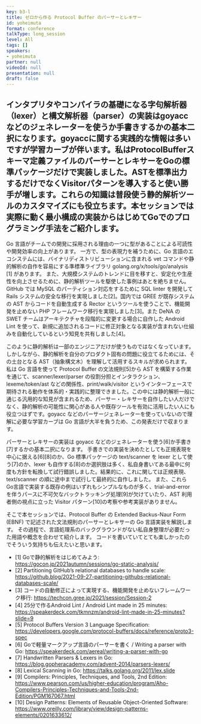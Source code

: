 ```yaml
---
key: b3-l
title: ゼロから作る Protocol Buffer のパーサーとレキサー
id: yoheimuta
format: conference
talkType: long_session
level: All
tags: []
speakers:
- yoheimuta
partner: null
videoId: null
presentation: null
draft: false
---
```

インタプリタやコンパイラの基礎になる字句解析器（lexer）と構文解析器（parser）の実装はgoyaccなどのジェネレーターを使うか手書きするかの基本二択になります。goyaccに関する実践的な情報は多いですが学習カーブが伴います。私はProtocolBufferスキーマ定義ファイルのパーサーとレキサーをGoの標準パッケージだけで実装しました。ASTを標準出力するだけでなくVisitorパターンを導入すると使い勝手が増します。これらの知識は普段使う静的解析ツールのカスタマイズにも役立ちます。本セッションでは実際に動く最小構成の実装からはじめてGoでのプログラミング手法をご紹介します。
---
Go 言語がチームでの開発に採用される理由の一つに型があることによる可読性や開発効率の向上があります。
一方で、型の表現力を補うために、Go 言語のエコシステムには、バイナリディストリビューションに含まれる vet コマンドや静的解析の自作を容易にする準標準ライブラリ golang.org/x/tools/go/analysis [1] があります。
また、大規模システムのトレンドに目を移すと、安定化や生産性を向上させるために、静的解析ツールを駆使した事例はあとを絶ちません。
GitHub では MySQL のパーティション対応をするために SQL linter を開発して Rails システムの安全な移行を実現しました[2]。国内では GREE が既存システムの AST からコードを自動生成する Rector というツールを使うことで、機能開発を止めない PHP フレームワーク移行を実現しました[3]。また DeNA の SWET チームはアーキテクチャを段階的に変更する場合に自作した Android Lint を使って、新規に追加されるコードに修正対象となる実装が含まれない仕組みを自動化しているという知見を共有しました[4]。

このように静的解析は一部のエンジニアだけが使うものではなくなっています。
しかしながら、静的解析を自分のプロダクト固有の問題に役立てるためには、その土台となる AST（抽象構文木）を理解して活用するスキルが求められます。
私は Go 言語を使って Protocol Buffer の文法規則[5]から AST を構築する作業を通じて、scanner/lexer/parser
 の役割分担とインタラクション、lexeme/token/ast などの関係性、print/walk/visitor というインターフェースで期待される動作を体系的・実践的に整理できました。この中には静的解析一般に通じる汎用的な知見が含まれるため、パーサー・レキサーを自作したい人だけでなく、静的解析の可能性に関心がある人や既存ツールを有効に活用したい人にも役立つはずです。goyacc などのパーサージェネレーターを使っていないので理解に必要な学習カーブは Go 言語が大半を負うため、この発表だけで収まります。

パーサーとレキサーの実装は goyacc などのジェネレーターを使う[6]か手書き[7]するかの基本二択になります。
手書きでの実装を決めたとしても正規表現を中心に据える[6][8]のか、Go 標準パッケージの text/scanner を lexer として使う[7]のか、lexer も自作する[8]のか選択肢は多く、私自身書いてある最中に何度も方針を転換して試行錯誤しました。結果的に、これに関しては正規表現、text/scanner の順に途中まで試行して最終的に自作しました。
また、これら Go言語で実装する既存の例はいずれもシンプルなものが多く、trial-and-error を伴うパースに不可欠なバックトラッキング処理[9]が欠けていたり、AST 利用者側の視点に立った Visitor パターン[10]の考察や参考実装がありません。

そこで本セッションでは、Protocol Buffer の Extended Backus-Naur Form (EBNF) で記述された文法規則のパーサーとレキサーの Go 言語実装を解説します。
その過程で、言語処理系のバックグラウンドがない私自身整理が必要だった用語や概念を合わせて紹介します。
コードを書いていてとても楽しかったのでそういう気持ちも伝えたいと思います。

- [1] Goで静的解析をはじめてみよう: https://gocon.jp/2021autumn/sessions/go-static-analysis/
- [2] Partitioning GitHub’s relational databases to handle scale: https://github.blog/2021-09-27-partitioning-githubs-relational-databases-scale/
- [3] コードの自動修正によって実現する、機能開発を止めないフレームワーク移行: https://techcon.gree.jp/2021/session/Session-2
- [4] 25分で作るAndroid Lint / Android Lint made in 25 minutes: https://speakerdeck.com/tkmnzm/android-lint-made-in-25-minutes?slide=9
- [5] Protocol Buffers Version 3 Language Specification: https://developers.google.com/protocol-buffers/docs/reference/proto3-spec
- [6] Goで軽量マークアップ言語のパーサーを書く / Writing a parser with Go: https://speakerdeck.com/aereal/writing-a-parser-with-go
- [7] Handwritten Parsers & Lexers in Go: https://blog.gopheracademy.com/advent-2014/parsers-lexers/
- [8] Lexical Scanning in Go: https://talks.golang.org/2011/lex.slide
- [9] Compilers: Principles, Techniques, and Tools, 2nd Edition: https://www.pearson.com/us/higher-education/program/Aho-Compilers-Principles-Techniques-and-Tools-2nd-Edition/PGM167067.html
- [10] Design Patterns: Elements of Reusable Object-Oriented Software: https://www.oreilly.com/library/view/design-patterns-elements/0201633612/